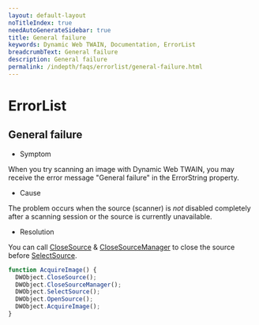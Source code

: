 ```yaml
---
layout: default-layout
noTitleIndex: true
needAutoGenerateSidebar: true
title: General failure
keywords: Dynamic Web TWAIN, Documentation, ErrorList
breadcrumbText: General failure
description: General failure
permalink: /indepth/faqs/errorlist/general-failure.html
---
```


# ErrorList

## General failure

- Symptom

When you try scanning an image with Dynamic Web TWAIN, you may receive the error message "General failure" in the ErrorString property.

- Cause

The problem occurs when the source (scanner) is _not_ disabled completely after a scanning session or the source is currently unavailable.

- Resolution

You can call <a href="{{site.info}}api/WebTwain_Acquire.html#closesource" target="_blank">CloseSource</a> & <a href="{{site.info}}api/WebTwain_Acquire.html#closesourcemanager" target="_blank">CloseSourceManager</a> to close the source before <a href="{{site.info}}api/WebTwain_Acquire.html#selectsource" target="_blank">SelectSource</a>.

```javascript
function AcquireImage() {
  DWObject.CloseSource();
  DWObject.CloseSourceManager();
  DWObject.SelectSource();
  DWObject.OpenSource();
  DWObject.AcquireImage();
}
```

